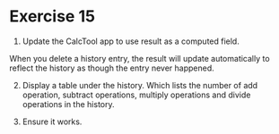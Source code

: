 # Exercise 15

1. Update the CalcTool app to use result as a computed field.

When you delete a history entry, the result will update automatically to reflect the history as though the entry never happened.

2. Display a table under the history. Which lists the number of add operation, subtract operations, multiply operations and divide operations in the history.

3. Ensure it works.
